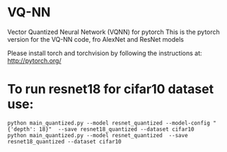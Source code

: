 # VQ-NN
Vector Quantized Neural Network (VQNN) for pytorch
This is the pytorch version for the VQ-NN code, fro AlexNet and ResNet models

Please install torch and torchvision by following the instructions at: http://pytorch.org/
# To run resnet18 for cifar10 dataset use: 

    python main_quantized.py --model resnet_quantized --model-config "{'depth': 18}"  --save resnet18_quantized --dataset cifar10
    python main_quantized.py --model resnet_quantized  --save resnet18_quantized --dataset cifar10
 
